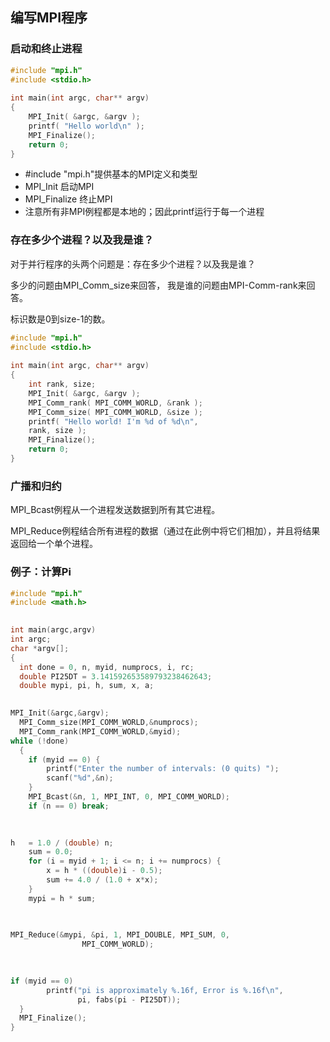 
## 编写MPI程序

### 启动和终止进程
```c
#include "mpi.h"  
#include <stdio.h>  
  
int main(int argc, char** argv)
{  
	MPI_Init( &argc, &argv );  
	printf( "Hello world\n" );  
	MPI_Finalize();  
	return 0;  
}
```
-   \#include "mpi.h"提供基本的MPI定义和类型
-   MPI_Init 启动MPI
-   MPI_Finalize 终止MPI
-   注意所有非MPI例程都是本地的；因此printf运行于每一个进程

### 存在多少个进程？以及我是谁？
对于并行程序的头两个问题是：存在多少个进程？以及我是谁？

多少的问题由MPI_Comm_size来回答，
我是谁的问题由MPI-Comm-rank来回答。

标识数是0到size-1的数。

```c
#include "mpi.h"  
#include <stdio.h>  
  
int main(int argc, char** argv) 
{  
	int rank, size;  
	MPI_Init( &argc, &argv );  
	MPI_Comm_rank( MPI_COMM_WORLD, &rank );  
	MPI_Comm_size( MPI_COMM_WORLD, &size );  
	printf( "Hello world! I'm %d of %d\n",   
	rank, size );  
	MPI_Finalize();  
	return 0;  
}
```

### 广播和归约
MPI_Bcast例程从一个进程发送数据到所有其它进程。

MPI_Reduce例程结合所有进程的数据（通过在此例中将它们相加），并且将结果返回给一个单个进程。


### 例子：计算Pi
```c
#include "mpi.h" 
#include <math.h> 

 
int main(argc,argv) 
int argc; 
char *argv[]; 
{ 
  int done = 0, n, myid, numprocs, i, rc; 
  double PI25DT = 3.141592653589793238462643; 
  double mypi, pi, h, sum, x, a; 

 
MPI_Init(&argc,&argv); 
  MPI_Comm_size(MPI_COMM_WORLD,&numprocs); 
  MPI_Comm_rank(MPI_COMM_WORLD,&myid);
while (!done) 
  { 
    if (myid == 0) { 
        printf("Enter the number of intervals: (0 quits) "); 
        scanf("%d",&n); 
    } 
    MPI_Bcast(&n, 1, MPI_INT, 0, MPI_COMM_WORLD); 
    if (n == 0) break; 
  

 
h   = 1.0 / (double) n; 
    sum = 0.0; 
    for (i = myid + 1; i <= n; i += numprocs) { 
        x = h * ((double)i - 0.5); 
        sum += 4.0 / (1.0 + x*x); 
    } 
    mypi = h * sum; 
    

 
MPI_Reduce(&mypi, &pi, 1, MPI_DOUBLE, MPI_SUM, 0, 
                MPI_COMM_WORLD); 
    

 
if (myid == 0) 
        printf("pi is approximately %.16f, Error is %.16f\n", 
               pi, fabs(pi - PI25DT)); 
  } 
  MPI_Finalize(); 
}
```

